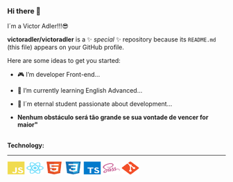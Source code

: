 ### Hi there 👋

I´m a Victor Adler!!!😎

**victoradler/victoradler** is a ✨ _special_ ✨ repository because its `README.md` (this file) appears on your GitHub profile.


Here are some ideas to get you started:

- 🎮 I’m developer Front-end...
- 📖 I’m currently learning English Advanced...
- 📖 I´m eternal student passionate about development...


- <strong>Nenhum obstáculo será tão grande se sua vontade de vencer for maior"</strong>

<div><br>
  <strong>Technology:</strong><br>
  <hr>
  <img align="center" alt="Victor-Js" height="30" width="40" src="https://raw.githubusercontent.com/devicons/devicon/master/icons/javascript/javascript-plain.svg">
  <img align="center" alt="Victor-React" height="30" width="40" src="https://raw.githubusercontent.com/devicons/devicon/master/icons/react/react-original.svg">
  <img align="center" alt="Victor-HTML" height="30" width="40" src="https://raw.githubusercontent.com/devicons/devicon/master/icons/html5/html5-original.svg">
  <img align="center" alt="Victor-CSS" height="30" width="40" src="https://raw.githubusercontent.com/devicons/devicon/master/icons/css3/css3-original.svg">
  <img align="center" alt="Victor-TS" height="30" width="40" src="https://raw.githubusercontent.com/devicons/devicon/master/icons/typescript/typescript-original.svg" />
  <img align="center" alt="Victor-SCSS" height="30" width="40" src="https://raw.githubusercontent.com/devicons/devicon/master/icons/sass/sass-original.svg" />
  <img align="center" alt="Victor-Git" height="30" width="40" src="https://raw.githubusercontent.com/devicons/devicon/master/icons/git/git-original.svg" />
          
</div>
